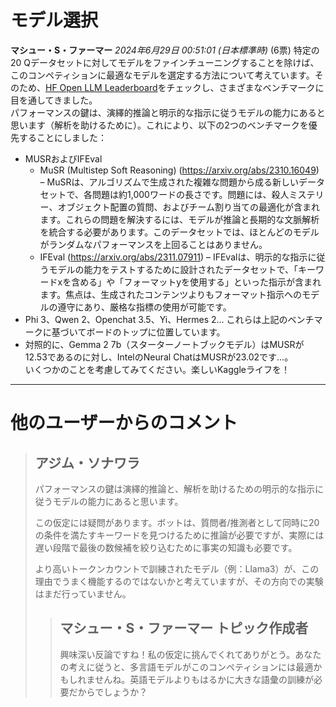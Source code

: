 # モデル選択
**マシュー・S・ファーマー** *2024年6月29日 00:51:01 (日本標準時)* (6票)
特定の20 Qデータセットに対してモデルをファインチューニングすることを除けば、このコンペティションに最適なモデルを選定する方法について考えています。そのため、[HF Open LLM Leaderboard](https://huggingface.co/spaces/open-llm-leaderboard/open_llm_leaderboard)をチェックし、さまざまなベンチマークに目を通してきました。  
パフォーマンスの鍵は、演繹的推論と明示的な指示に従うモデルの能力にあると思います（解析を助けるために）。これにより、以下の2つのベンチマークを優先することにしました：  
- MUSRおよびIFEval
  - MuSR (Multistep Soft Reasoning) (https://arxiv.org/abs/2310.16049) – MuSRは、アルゴリズムで生成された複雑な問題から成る新しいデータセットで、各問題は約1,000ワードの長さです。問題には、殺人ミステリー、オブジェクト配置の質問、およびチーム割り当ての最適化が含まれます。これらの問題を解決するには、モデルが推論と長期的な文脈解析を統合する必要があります。このデータセットでは、ほとんどのモデルがランダムなパフォーマンスを上回ることはありません。
  - IFEval (https://arxiv.org/abs/2311.07911) – IFEvalは、明示的な指示に従うモデルの能力をテストするために設計されたデータセットで、「キーワードxを含める」や「フォーマットyを使用する」といった指示が含まれます。焦点は、生成されたコンテンツよりもフォーマット指示へのモデルの遵守にあり、厳格な指標の使用が可能です。
- Phi 3、Qwen 2、Openchat 3.5、Yi、Hermes 2... これらは上記のベンチマークに基づいてボードのトップに位置しています。  
- 対照的に、Gemma 2 7b（スターターノートブックモデル）はMUSRが12.53であるのに対し、IntelのNeural ChatはMUSRが23.02です…。  
いくつかのことを考慮してみてください。楽しいKaggleライフを！

---

# 他のユーザーからのコメント
> ## アジム・ソナワラ
>
> パフォーマンスの鍵は演繹的推論と、解析を助けるための明示的な指示に従うモデルの能力にあると思います。
>
> この仮定には疑問があります。ボットは、質問者/推測者として同時に20の条件を満たすキーワードを見つけるために推論が必要ですが、実際には遅い段階で最後の数候補を絞り込むために事実の知識も必要です。
>
> より高いトークンカウントで訓練されたモデル（例：Llama3）が、この理由でうまく機能するのではないかと考えていますが、その方向での実験はまだ行っていません。
>
> > ## マシュー・S・ファーマー トピック作成者
> > 
> > 興味深い反論ですね！私の仮定に挑んでくれてありがとう。あなたの考えに従うと、多言語モデルがこのコンペティションには最適かもしれませんね。英語モデルよりもはるかに大きな語彙の訓練が必要だからでしょうか？ 
> > 
> > 
